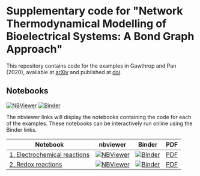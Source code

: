 # Supplementary code for "Network Thermodynamical Modelling of Bioelectrical Systems: A Bond Graph Approach"

This repository contains code for the examples in Gawthrop and Pan (2020), available at [arXiv](https://arxiv.org/abs/2009.02217) and published at [doi](https://dx.doi.org/10.1089/bioe.2020.0042).

## Notebooks
[![NBViewer](https://github.com/jupyter/design/blob/master/logos/Badges/nbviewer_badge.svg)](https://nbviewer.jupyter.org/github/gawthrop/GawPan20/tree/main/) [![Binder](https://mybinder.org/badge_logo.svg)](https://mybinder.org/v2/gh/gawthrop/GawPan20/main)

The nbviewer links will display the notebooks containing the code for each of the examples. These notebooks can be interactively run online using the Binder links.

Notebook | nbviewer | Binder | PDF
--- | --- | --- | ---
[1. Electrochemical reactions](https://github.com/gawthrop/GawPan20/blob/main/ElectroChemical.ipynb) | [![NBViewer](https://github.com/jupyter/design/blob/master/logos/Badges/nbviewer_badge.svg)](https://nbviewer.jupyter.org/github/gawthrop/GawPan20/blob/main/ElectroChemical.ipynb) | [![Binder](https://mybinder.org/badge_logo.svg)](https://mybinder.org/v2/gh/gawthrop/GawPan20/main?filepath=ElectroChemical.ipynb) | [PDF](https://github.com/gawthrop/GawPan20/blob/main/ElectroChemical.pdf)
[2. Redox reactions](https://github.com/gawthrop/GawPan20/blob/main/Redox.ipynb)|[![NBViewer](https://github.com/jupyter/design/blob/master/logos/Badges/nbviewer_badge.svg)](https://nbviewer.jupyter.org/github/gawthrop/GawPan20/blob/main/Redox.ipynb) | [![Binder](https://mybinder.org/badge_logo.svg)](https://mybinder.org/v2/gh/gawthrop/GawPan20/main?filepath=Redox.ipynb) | [PDF](https://github.com/gawthrop/GawPan20/blob/main/Redox.pdf)
